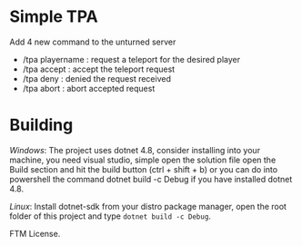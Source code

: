 # Simple TPA
Add 4 new command to the unturned server
- /tpa playername : request a teleport for the desired player
- /tpa accept : accept the teleport request
- /tpa deny : denied the request received
- /tpa abort : abort accepted request

# Building

*Windows*: The project uses dotnet 4.8, consider installing into your machine, you need visual studio, simple open the solution file open the Build section and hit the build button (ctrl + shift + b) or you can do into powershell the command dotnet build -c Debug if you have installed dotnet 4.8.

*Linux*: Install dotnet-sdk from your distro package manager, open the root folder of this project and type ``dotnet build -c Debug``.

FTM License.
